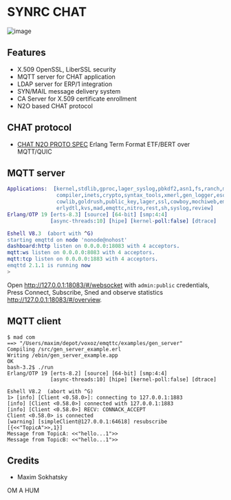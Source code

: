 SYNRC CHAT
==========

![image](https://github.com/erpuno/chat/assets/144776/b7e0b60b-4b61-4ff6-a8c9-e27f2e4c4e7c)

Features
--------

* X.509 OpenSSL, LiberSSL security
* MQTT server for CHAT application
* LDAP server for ERP/1 integration
* SYN/MAIL message delivery system
* CA Server for X.509 certificate enrollment
* N2O based CHAT protocol

CHAT protocol
-------------

* [CHAT N2O PROTO SPEC](priv/design/protocol/) Erlang Term Format ETF/BERT over MQTT/QUIC

MQTT server
-----------

```erlang
Applications:  [kernel,stdlib,gproc,lager_syslog,pbkdf2,asn1,fs,ranch,mnesia,
                compiler,inets,crypto,syntax_tools,xmerl,gen_logger,esockd,
                cowlib,goldrush,public_key,lager,ssl,cowboy,mochiweb,emqttd,
                erlydtl,kvs,mad,emqttc,nitro,rest,sh,syslog,review]
Erlang/OTP 19 [erts-8.3] [source] [64-bit] [smp:4:4]
              [async-threads:10] [hipe] [kernel-poll:false] [dtrace]

Eshell V8.3  (abort with ^G)
starting emqttd on node 'nonode@nohost'
dashboard:http listen on 0.0.0.0:18083 with 4 acceptors.
mqtt:ws listen on 0.0.0.0:8083 with 4 acceptors.
mqtt:tcp listen on 0.0.0.0:1883 with 4 acceptors.
emqttd 2.1.1 is running now
>
```

Open http://127.0.0.1:18083/#/websocket with `admin:public` credentials,
Press Connect, Subscribe, Sned and observe statistics http://127.0.0.1:18083/#/overview.

MQTT client
-----------

```
$ mad com
==> "/Users/maxim/depot/voxoz/emqttc/examples/gen_server"
Compiling /src/gen_server_example.erl
Writing /ebin/gen_server_example.app
OK
bash-3.2$ ./run
Erlang/OTP 19 [erts-8.2] [source] [64-bit] [smp:4:4]
              [async-threads:10] [hipe] [kernel-poll:false] [dtrace]

Eshell V8.2  (abort with ^G)
1> [info] [Client <0.58.0>]: connecting to 127.0.0.1:1883
[info] [Client <0.58.0>] connected with 127.0.0.1:1883
[info] [Client <0.58.0>] RECV: CONNACK_ACCEPT
Client <0.58.0> is connected
[warning] [simpleClient@127.0.0.1:64618] resubscribe [{<<"TopicA">>,1}]
Message from TopicA: <<"hello...1">>
Message from TopicB: <<"hello...1">>
```

Credits
-------

* Maxim Sokhatsky

OM A HUM
